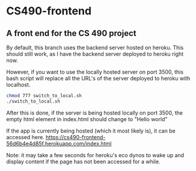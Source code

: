 # CS490-frontend
## A front end for the CS 490 project

By default, this branch uses the backend server hosted on heroku. This should still work, as I have the backend server deployed to heroku right now.

However, if you want to use the locally hosted server on port 3500, this bash script will replace all the URL's of the server deployed to heroku with localhost.

```bash
chmod 777 switch_to_local.sh
./switch_to_local.sh 
```
After this is done, if the server is being hosted locally on port 3500, the empty html element in index.html should change to "Hello world"


If the app is currently being hosted (which it most likely is), it can be accessed here. https://cs490-frontend-56d6b4e4d85f.herokuapp.com/index.html

Note: it may take a few seconds for heroku's eco dynos to wake up and display content if the page has not been accessed for a while.